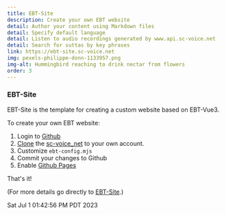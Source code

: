 ```yaml
---
title: EBT-Site
description: Create your own EBT website
detail: Author your content using Markdown files
detail: Specify default language
detail: Listen to audio recordings generated by www.api.sc-voice.net
detail: Search for suttas by key phrases
link: https://ebt-site.sc-voice.net
img: pexels-philippe-donn-1133957.png
img-alt: Hummingbird reaching to drink nectar from flowers
order: 3
---
```


### EBT-Site

EBT-Site is the template for creating a custom website based on EBT-Vue3.

To create your own EBT website:

1. Login to [Github](https://github.com/)
1. [Clone](https://docs.github.com/en/repositories/creating-and-managing-repositories/cloning-a-repository) 
the 
[sc-voice_net](https://github.com/sc-voice/sc-voice_net)
to your own account.
1. Customize ```ebt-config.mjs```
1. Commit your changes to Github 
1. Enable [Github Pages](https://docs.github.com/en/pages)

That's it!

(For more details go directly to [EBT-Site](https://ebt-site.sc-voice.net).)

Sat Jul  1 01:42:56 PM PDT 2023



